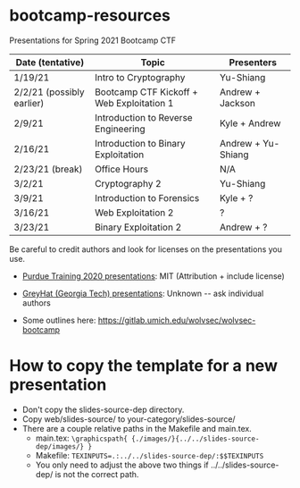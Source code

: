 # bootcamp-resources
Presentations for Spring 2021 Bootcamp CTF

| Date (tentative)  | Topic | Presenters
|-------------------|-------|--------|
| 1/19/21           | Intro to Cryptography | Yu-Shiang |
| 2/2/21 (possibly earlier)   | Bootcamp CTF Kickoff + Web Exploitation 1 | Andrew + Jackson |
| 2/9/21   | Introduction to Reverse Engineering | Kyle + Andrew |
| 2/16/21   | Introduction to Binary Exploitation | Andrew + Yu-Shiang |
| 2/23/21 (break)   | Office Hours | N/A |
| 3/2/21    |   Cryptography 2 | Yu-Shiang |
| 3/9/21    |   Introduction to Forensics | Kyle + ?|
| 3/16/21    |   Web Exploitation 2 | ? |
| 3/23/21    |   Binary Exploitation 2 | Andrew + ? |


Be careful to credit authors and look for licenses on the presentations you use.

- [Purdue Training 2020 presentations](https://github.com/b01lers/bootcamp-training-2020): MIT (Attribution + include license)
- [GreyHat (Georgia Tech) presentations](http://greyhat.gatech.edu/archives/): Unknown -- ask individual authors

- Some outlines here: https://gitlab.umich.edu/wolvsec/wolvsec-bootcamp

How to copy the template for a new presentation
=====

- Don't copy the slides-source-dep directory.
- Copy web/slides-source/ to your-category/slides-source/
- There are a couple relative paths in the Makefile and main.tex.
    - main.tex: `\graphicspath{ {./images/}{../../slides-source-dep/images/} }`
    - Makefile: `TEXINPUTS=.:../../slides-source-dep/:$$TEXINPUTS`
    - You only need to adjust the above two things if ../../slides-source-dep/ is not the correct path.


